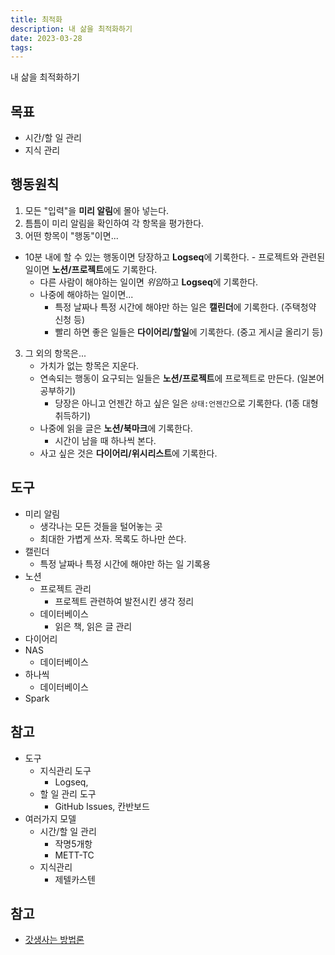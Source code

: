 ```yaml
---
title: 최적화
description: 내 삶을 최적화하기
date: 2023-03-28
tags:
---
```


내 삶을 최적화하기

## 목표

- 시간/할 일 관리
- 지식 관리

## 행동원칙

1. 모든 "입력"을 **미리 알림**에 몰아 넣는다.
2. 틈틈이 미리 알림을 확인하여 각 항목을 평가한다.
3. 어떤 항목이 "행동"이면...

- 10분 내에 할 수 있는 행동이면 당장하고 **Logseq**에 기록한다. - 프로젝트와 관련된 일이면 **노션/프로젝트**에도 기록한다.
  - 다른 사람이 해야하는 일이면 *위임*하고 **Logseq**에 기록한다.
  - 나중에 해야하는 일이면...
    - 특정 날짜나 특정 시간에 해야만 하는 일은 **캘린더**에 기록한다. (주택청약 신청 등)
    - 빨리 하면 좋은 일들은 **다이어리/할일**에 기록한다. (중고 게시글 올리기 등)

3. 그 외의 항목은...
   - 가치가 없는 항목은 지운다.
   - 연속되는 행동이 요구되는 일들은 **노션/프로젝트**에 프로젝트로 만든다. (일본어 공부하기)
     - 당장은 아니고 언젠간 하고 싶은 일은 `상태:언젠간`으로 기록한다. (1종 대형 취득하기)
   - 나중에 읽을 글은 **노션/북마크**에 기록한다.
     - 시간이 남을 때 하나씩 본다.
   - 사고 싶은 것은 **다이어리/위시리스트**에 기록한다.

## 도구

- 미리 알림
  - 생각나는 모든 것들을 털어놓는 곳
  - 최대한 가볍게 쓰자. 목록도 하나만 쓴다.
- 캘린더
  - 특정 날짜나 특정 시간에 해야만 하는 일 기록용
- 노션
  - 프로젝트 관리
    - 프로젝트 관련하여 발전시킨 생각 정리
  - 데이터베이스
    - 읽은 책, 읽은 글 관리
- 다이어리
- NAS
  - 데이터베이스
- 하나씩
  - 데이터베이스
- Spark

## 참고

- 도구
  - 지식관리 도구
    - Logseq,
  - 할 일 관리 도구
    - GitHub Issues, 칸반보드
- 여러가지 모델
  - 시간/할 일 관리
    - 작명5개항
    - METT-TC
  - 지식관리
    - 제텔카스텐

## 참고

- [갓생사는 방법론](https://kciter.so/posts/effective-work)
